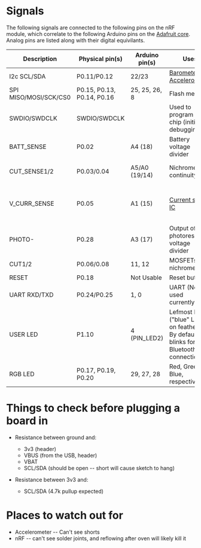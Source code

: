 # Signals

The following signals are connected to the following pins on the nRF module, which correlate to the following Arduino pins on the [Adafruit core](https://github.com/adafruit/Adafruit_nRF52_Arduino/blob/master/variants/feather_nrf52840_express/variant.cpp). Analog pins are listed along with their digital equivilants.

| Description | Physical pin(s) | Arduino pin(s) | Uses | Driver |
| ----- | ----------- | ------------ | --------- | ------ |
| I2c SCL/SDA | P0.11/P0.12 | 22/23 | [Barometer](https://www.digikey.com/en/products/detail/te-connectivity-measurement-specialties/MS560702BA03-50/4700921), [Accelerometer](https://www.digikey.com/en/products/detail/tdk-invensense/ICM-20602/5872870) | Modified MS5xxx, Need to write one |
| SPI MISO/MOSI/SCK/CS0 | P0.15, P0.13, P0.14, P0.16 | 25, 25, 26, 8 | Flash memory | [S25FLx](https://github.com/BleepLabs/S25FLx) |
| SWDIO/SWDCLK | SWDIO/SWDCLK | | Used to program the chip (initially), debugging | |
| BATT_SENSE | P0.02 | A4 (18) | Battery voltage divider | Battery voltage = 2 * (analogRead(A4) / analogReadResolution) |
| CUT_SENSE1/2 | P0.03/0.04 | A5/A0 (19/14)  | Nichrome continuity | Should read about half of Vbatt when connected |
| V_CURR_SENSE | P0.05 | A1 (15) | [Current sense IC](https://www.digikey.com/en/products/detail/allegro-microsystems/ACS711KEXLT-15AB-T/3868192) | The output rises by 90mV / Amp, centered around VCC/2. We should figure out how to read Vcc |
| PHOTO- | P0.28 | A3 (17) | Output of the photoresistor voltage divider |
| CUT1/2 | P0.06/0.08 | 11, 12 | MOSFETs for nichrome |
| RESET | P0.18 | Not Usable | Reset button |
| UART RXD/TXD | P0.24/P0.25 | 1, 0 | UART (Not used currently) |
| USER LED | P1.10 | 4 (PIN_LED2) | Lefmost LED ("blue" LED on feathers). By default blinks for Bluetooth connection |
| RGB LED | P0.17, P0.19, P0.20 | 29, 27, 28 | Red, Green, Blue, respectively |

# Things to check before plugging a board in

- Resistance between ground and:
  - 3v3 (header)
  - VBUS (from the USB, header)
  - VBAT
  - SCL/SDA (should be open -- short will cause sketch to hang)

- Resistance between 3v3 and:
  - SCL/SDA (4.7k pullup expected)

# Places to watch out for

- Accelerometer -- Can't see shorts
- nRF -- can't see solder joints, and reflowing after oven will likely kill it
 